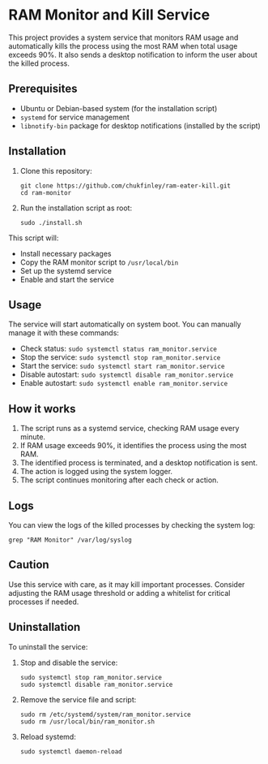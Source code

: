 # RAM Monitor and Kill Service

This project provides a system service that monitors RAM usage and automatically kills the process using the most RAM when total usage exceeds 90%. It also sends a desktop notification to inform the user about the killed process.

## Prerequisites

- Ubuntu or Debian-based system (for the installation script)
- `systemd` for service management
- `libnotify-bin` package for desktop notifications (installed by the script)

## Installation

1. Clone this repository:
   ```
   git clone https://github.com/chukfinley/ram-eater-kill.git
   cd ram-monitor
   ```

2. Run the installation script as root:
   ```
   sudo ./install.sh
   ```

This script will:
- Install necessary packages
- Copy the RAM monitor script to `/usr/local/bin`
- Set up the systemd service
- Enable and start the service

## Usage

The service will start automatically on system boot. You can manually manage it with these commands:

- Check status: `sudo systemctl status ram_monitor.service`
- Stop the service: `sudo systemctl stop ram_monitor.service`
- Start the service: `sudo systemctl start ram_monitor.service`
- Disable autostart: `sudo systemctl disable ram_monitor.service`
- Enable autostart: `sudo systemctl enable ram_monitor.service`

## How it works

1. The script runs as a systemd service, checking RAM usage every minute.
2. If RAM usage exceeds 90%, it identifies the process using the most RAM.
3. The identified process is terminated, and a desktop notification is sent.
4. The action is logged using the system logger.
5. The script continues monitoring after each check or action.

## Logs

You can view the logs of the killed processes by checking the system log:
```
grep "RAM Monitor" /var/log/syslog
```

## Caution

Use this service with care, as it may kill important processes. Consider adjusting the RAM usage threshold or adding a whitelist for critical processes if needed.

## Uninstallation

To uninstall the service:

1. Stop and disable the service:
   ```
   sudo systemctl stop ram_monitor.service
   sudo systemctl disable ram_monitor.service
   ```

2. Remove the service file and script:
   ```
   sudo rm /etc/systemd/system/ram_monitor.service
   sudo rm /usr/local/bin/ram_monitor.sh
   ```

3. Reload systemd:
   ```
   sudo systemctl daemon-reload
   ```
